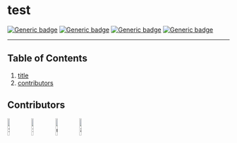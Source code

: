 # test
[![Generic badge](https://img.shields.io/badge/.js-42-red.svg)](https://shields.io/) 
[![Generic badge](https://img.shields.io/badge/.json-28%25%0D%0A-red.svg)](https://shields.io/) 
[![Generic badge](https://img.shields.io/badge/.md-14-fff.svg)](https://shields.io/) 
[![Generic badge](https://img.shields.io/badge/.yml-14%-red.svg)](https://shields.io/)

---
## Table of Contents
1. [title](#title)
2. [contributors](#contributors)
## Contributors
<a href="https://github.com/Spazcool"><img src="https://avatars2.githubusercontent.com/u/17243640?v=4" title="Spazcool" width="10%"/></a> <a href="https://github.com/Sammon123"><img src="https://avatars3.githubusercontent.com/u/61717956?v=4" title="Sammon123" width="10%"/></a> <a href="undefined"><img src="undefined" title="undefined" width="10%"/></a> <a href="https://github.com/89"><img src="https://avatars3.githubusercontent.com/u/34496404?v=4" title="89" width="10%"/></a>
